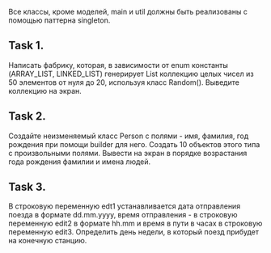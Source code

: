 Все классы, кроме моделей, main и util должны быть реализованы с помощью паттерна singleton.

## Task 1.

Написать фабрику, которая, в зависимости от enum константы (ARRAY_LIST, LINKED_LIST) генерирует List коллекцию целых
чисел из 50 элементов от нуля до 20, используя класс Random(). Выведите коллекцию на экран.

## Task 2.

Создайте неизменяемый класс Person с полями - имя, фамилия, год рождения при помощи builder для него.
Создать 10 объектов этого типа с произвольными полями.
Вывести на экран в порядке возрастания года рождения фамилии и имена людей.

## Task 3.

В строковую переменную edt1 устанавливается дата отправления поезда в формате dd.mm.yyyy,
время отправления - в строковую переменную edit2 в формате hh.mm и время в пути в часах в строковую переменную edit3.
Определить день недели, в который поезд прибудет на конечную станцию.
